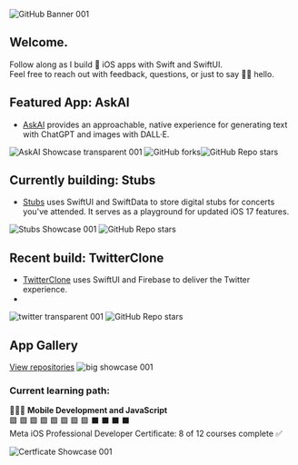 
![‎GitHub Banner ‎001](https://github.com/bodhichristian/bodhichristian/assets/110639779/86f59e58-cf2c-44ff-9579-586d0c22d864)

## Welcome.
Follow along as I build 📱 iOS apps with Swift and SwiftUI.  
Feel free to reach out with feedback, questions, or just to say 👋🏼 hello.  
  

## Featured App: AskAI

* [AskAI](https://github.com/bodhichristian/AskAI) provides an approachable, native experience for generating text with ChatGPT and images with DALL·E.

![‎AskAI Showcase transparent ‎001](https://github.com/bodhichristian/bodhichristian/assets/110639779/162dc654-4342-4cdf-8e04-3a68e8a30723)
![GitHub forks](https://img.shields.io/github/forks/bodhichristian/askai)![GitHub Repo stars](https://img.shields.io/github/stars/bodhichristian/askai)


## Currently building: Stubs 
* [Stubs](https://github.com/bodhichristian/Stubs) uses SwiftUI and SwiftData to store digital stubs for concerts you've attended. It serves as a playground for updated iOS 17 features.

![‎Stubs Showcase ‎001](https://github.com/bodhichristian/bodhichristian/assets/110639779/1353df99-0b8f-4404-b77c-76eb0d0dd194)
![GitHub Repo stars](https://img.shields.io/github/stars/bodhichristian/stubs)

## Recent build: TwitterClone 
* [TwitterClone](https://github.com/bodhichristian/TwitterClone) uses SwiftUI and Firebase to deliver the Twitter experience.
* 
![‎twitter transparent ‎001](https://github.com/bodhichristian/bodhichristian/assets/110639779/ed91fe22-a9ab-4243-a1ff-70f543a1439f)
![GitHub Repo stars](https://img.shields.io/github/stars/bodhichristian/twitterclone) 


## App Gallery
[View repositories](https://github.com/bodhichristian?tab=repositories)
![big showcase 001](https://github.com/bodhichristian/bodhichristian/assets/110639779/3d7acc06-49eb-48f6-9ebf-119d6e771ce2)


### Current learning path:
👨🏻‍💻 <b>Mobile Development and JavaScript</b>  
🟩 🟩 🟩 🟩 🟩 🟩 🟩 🟩 ⬛️ ⬛️ ⬛️ ⬛️  
Meta iOS Professional Developer Certificate: 8 of 12 courses complete ✅

![‎Certficate Showcase ‎001](https://github.com/bodhichristian/bodhichristian/assets/110639779/6c7b4f2f-22d0-4959-81cc-cbdf58eb8248)

